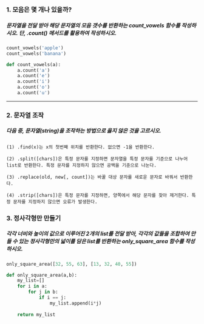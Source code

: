 ### 1. 모음은 몇 개나 있을까? 

##### 문자열을 전달 받아 해당 문자열의 모음 갯수를 반환하는 count_vowels 함수를 작성하시오. 단, .count() 메서드를 활용하여 작성하시오.



``` python
count_vowels('apple')
count_vowels('banana')
```

``` python
def count_vowels(a):
    a.count('a')
    a.count('e')
    a.count('i')
    a.count('o')
    a.count('u')
```





------



### 2. 문자열 조작

#####  다음 중, 문자열(string)을 조작하는 방법으로 옳지 않은 것을 고르시오.

```
(1) .find(x)는 x의 첫번째 위치를 반환한다. 없으면 -1을 반환한다. 

(2) .split([chars])은 특정 문자를 지정하면 문자열을 특정 문자를 기준으로 나누어 list로 반환한다. 특정 문자를 지정하지 않으면 공백을 기준으로 나눈다. 

(3) .replace(old, new[, count])는 바꿀 대상 문자를 새로운 문자로 바꿔서 반환한다. 

(4) .strip([chars])은 특정 문자를 지정하면, 양쪽에서 해당 문자를 찾아 제거한다. 특정 문자를 지정하지 않으면 오류가 발생한다.
```



### 3. 정사각형만 만들기

#####  각각 너비와 높이의 값으로 이루어진 2개의 list를 전달 받아, 각각의 값들을 조합하여 만들 수 있는 정사각형만의 넓이를 담은 list를 반환하는 only_square_area 함수를 작성하시오.

``` python
only_square_area([32, 55, 63], [13, 32, 40, 55])
```

``` python
def only_square_area(a,b):
    my_list=[]
    for i in a:
        for j in b:
            if i == j:
                my_list.append(i*j)
    
    return my_list

                
```

